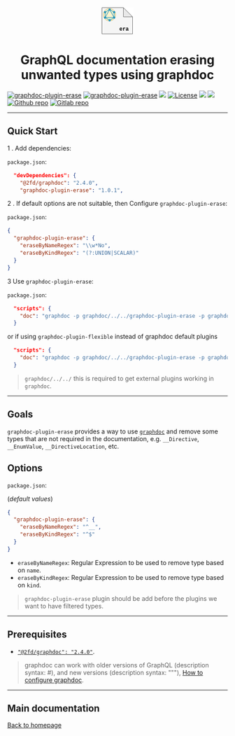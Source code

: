 <p align="center">
  <br/>
  <a href="https://graphdoc-plugins.github.io"><img src="erase/graphdoc-plugin-erase.png" alt=" "/></a>
</p>

<h1 align="center">GraphQL documentation erasing unwanted types using graphdoc</h1>

[![graphdoc-plugin-erase](https://badgen.net/badge/homepage/graphdoc-plugin-erase/blue)](https://graphdoc-plugins.github.io)
[![graphdoc-plugin-erase](https://badgen.net/badge/npm%20pack/graphdoc-plugin-erase/blue)](https://www.npmjs.com/package/graphdoc-plugin-erase)
[![ ](https://badgen.net/npm/v/graphdoc-plugin-erase)](https://www.npmjs.com/package/graphdoc-plugin-erase)
[![License](https://img.shields.io/github/license/mashape/apistatus.svg)](LICENSE.txt)
[![ ](https://badgen.net/badge/test/passing/green)](https://gmullerb.gitlab.io/graphdoc-plugin-erase/tests/tests_report.html)
[![ ](https://gitlab.com/gmullerb/graphdoc-plugin-erase/badges/master/coverage.svg)](https://gmullerb.gitlab.io/graphdoc-plugin-erase/coverage/index.html)
[![Github repo](https://badgen.net/badge/icon/github?icon=github&label)](https://github.com/gmullerb/graphdoc-plugin-erase)
[![Gitlab repo](https://badgen.net/badge/icon/gitlab?icon=gitlab&label)](https://gitlab.com/gmullerb/graphdoc-plugin-erase)

__________________

## Quick Start

1 . Add dependencies:

`package.json`:

```json
  "devDependencies": {
    "@2fd/graphdoc": "2.4.0",
    "graphdoc-plugin-erase": "1.0.1",
```

2 . If default options are not suitable, then Configure `graphdoc-plugin-erase`:

`package.json`:

```json
{
  "graphdoc-plugin-erase": {
    "eraseByNameRegex": "\\w*No",
    "eraseByKindRegex": "(?:UNION|SCALAR)"
  }
}
```

3 Use `graphdoc-plugin-erase`:

`package.json`:

```json
  "scripts": {
    "doc": "graphdoc -p graphdoc/../../graphdoc-plugin-erase -p graphdoc/plugins/default -s ./schema.graphql -o ./build/documentation"
  }
```

or if using `graphdoc-plugin-flexible` instead of graphdoc default plugins

```json
  "scripts": {
    "doc": "graphdoc -p graphdoc/../../graphdoc-plugin-erase -p graphdoc/../../graphdoc-plugin-flexible -s ./schema.graphql -o ./build/documentation"
  }
```

> `graphdoc/../../` this is required to get external plugins working in `graphdoc`.

__________________

## Goals

`graphdoc-plugin-erase` provides a way to use [`graphdoc`](https://www.npmjs.com/package/@2fd/graphdoc) and remove some types that are not required in the documentation, e.g. `__Directive`, `__EnumValue`, `__DirectiveLocation`, etc.

## Options

`package.json`:

(*default values*)

```json
{
  "graphdoc-plugin-erase": {
    "eraseByNameRegex": "^__",
    "eraseByKindRegex": "^$"
  }
}
```

* `eraseByNameRegex`: Regular Expression to be used to remove type based on `name`.
* `eraseByKindRegex`: Regular Expression to be used to remove type based on `kind`.

> `graphdoc-plugin-erase` plugin should be add before the plugins we want to have filtered types.

__________________

## Prerequisites

* [`"@2fd/graphdoc": "2.4.0"`](https://www.npmjs.com/package/@2fd/graphdoc/v/2.4.0).

> graphdoc can work with older versions of GraphQL (description syntax: #), and new versions (description syntax: """), [How to configure graphdoc](https://graphdoc-plugins.github.io/docs/how-to-configure-graphdoc.html).

__________________

## Main documentation

[Back to homepage](../README.md)
